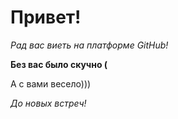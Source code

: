 # Привет!

*Рад вас виеть на платформе GitHub!*

__Без вас было скучно (__

А с вами весело)))

*До новых встреч!*
